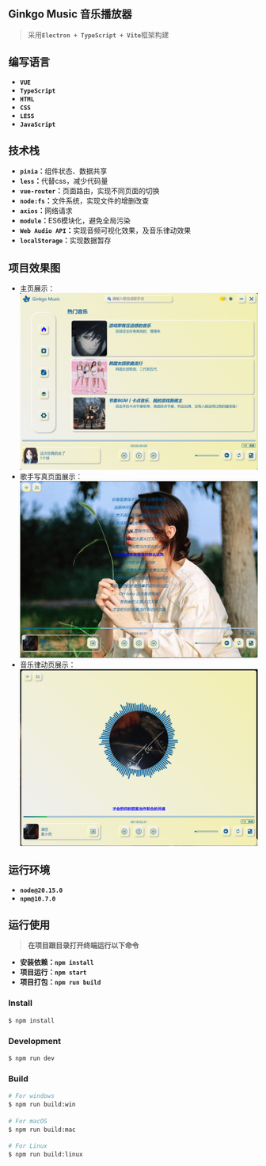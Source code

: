 ## Ginkgo Music 音乐播放器
>采用<b>`Electron + TypeScript + Vite`</b>框架构建</br>

## 编写语言
* <b>`VUE`</b></br>
* <b>`TypeScript`</b></br>
* <b>`HTML`</b></br>
* <b>`CSS`</b></br>
* <b>`LESS`</b></br>
* <b>`JavaScript`</b></br>
  
## 技术栈
* <b>`pinia`：</b>组件状态、数据共享</br>
* <b>`less`：</b>代替css，减少代码量</br>
* <b>`vue-router`：</b>页面路由，实现不同页面的切换</br>
* <b>`node:fs`：</b>文件系统，实现文件的增删改查</br>
* <b>`axios`：</b>网络请求</br>
* <b>`module`：</b>ES6模块化，避免全局污染</br>
* <b>`Web Audio API`：</b>实现音频可视化效果，及音乐律动效果</br>
* <b>`localStorage`：</b>实现数据暂存</br>

## 项目效果图
* 主页展示：
![image-home](/resources/home.jpg)</br>
* 歌手写真页面展示：
![image-pic](/resources/pic.jpg)</br>
* 音乐律动页展示：
![image-grovegrove](/resources/grove.jpg)</br>

## 运行环境
* **`node@20.15.0`**</br>
* **`npm@10.7.0`**</br>

## 运行使用
><b>在项目跟目录打开终端运行以下命令</b>
* <b>安装依赖：`npm install`</b></br>
* <b>项目运行：`npm start`</b></br>
* <b>项目打包：`npm run build`</b></br>

### Install

```bash
$ npm install
```

### Development

```bash
$ npm run dev
```

### Build

```bash
# For windows
$ npm run build:win

# For macOS
$ npm run build:mac

# For Linux
$ npm run build:linux
```
